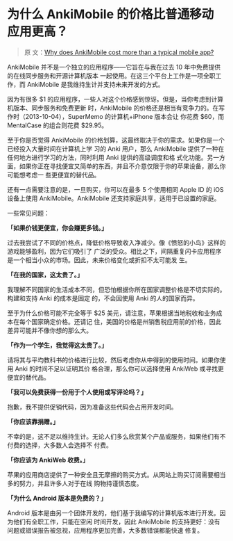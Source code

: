 # 为什么 AnkiMobile 的价格比普通移动应用更高？

> 原
> 文：[Why does AnkiMobile cost more than a typical mobile app?](https://faqs.ankiweb.net/why-does-ankimobile-cost-more-than-a-typical-mobile-app.html)

AnkiMobile 并不是一个独立的应用程序——它旨在与我在过去 10 年中免费提供的在线同步服务和开源计算机版本
一起使用。在这三个平台上工作是一项全职工作，而 AnkiMobile 是我维持生计并支持未来开发的方式。

因为有很多 $1 的应用程序，一些人对这个价格感到惊讶。但是，当你考虑到计算机版本、同步服务和免费更新
时，AnkiMobile 的价格还是相当有竞争力的。在写作时（2013-10-04），SuperMemo 的计算机+iPhone 版本会让
你花费 $60，而 MentalCase 的组合则花费 $29.95。

至于你是否觉得 AnkiMobile 的价格划算，这最终取决于你的需求。如果你是一个已经投入大量时间在计算机上学
习的 Anki 用户，那么 AnkiMobile 提供了一种在任何地方进行学习的方法，同时利用 Anki 提供的高级调度和格
式化功能。另一方面，如果你正在寻找便宜又简单的东西，并且不介意仅限于你的苹果设备，那么你可能想考虑一
些更便宜的替代品。

还有一点需要注意的是，一旦购买，你可以在最多 5 个使用相同 Apple ID 的 iOS 设备上使用
AnkiMobile。AnkiMobile 还支持家庭共享，适用于已设置的家庭。

一些常见问题：

**「如果价钱更便宜，你会赚更多钱。」**

过去我尝试了不同的价格点，降低价格导致收入净减少。像《愤怒的小鸟》这样的游戏能够盈利，因为它们吸引了
广泛的受众。相比之下，间隔重复闪卡应用程序是一个相当小众的市场。因此，未来价格变化或折扣不太可能发
生。

**「在我的国家，这太贵了。」**

我理解不同国家的生活成本不同，但恐怕根据你所在国家调整价格是不切实际的。构建和支持 Anki 的成本是固定
的，不会因使用 Anki 的人的国家而异。

至于为什么价格可能不完全等于 $25 美元，请注意，苹果根据当地税收和业务成本在每个国家确定价格。还请记
住，美国的价格是州销售税应用前的价格，因此差异可能并不像你想的那么大。

**「作为一个学生，我觉得这太贵了。」**

请将其与平均教科书的价格进行比较，然后考虑你从中得到的使用时间。如果你使用 Anki 的时间不足以证明其价
格合理，那么你可以选择使用 AnkiWeb 或寻找更便宜的替代品。

**「我可以免费获得一份用于个人使用或写评论吗？」**

抱歉，我不提供促销代码，因为准备这些代码会占用开发时间。

**「你应该靠捐赠。」**

不幸的是，这不足以维持生计。无论人们多么欣赏某个产品或服务，如果他们有不付费的选择，大多数人会选择不
付费。

**「你应该为 AnkiWeb 收费。」**

苹果的应用商店提供了一种安全且无摩擦的购买方式。从网站上购买订阅需要相当多的努力，并且许多人对于在线
购物持谨慎态度。

**「为什么 Android 版本是免费的？」**

Android 版本是由另一个团体开发的，他们基于我编写的计算机版本进行开发。因为他们有全职工作，只能在空闲
时间开发，因此 AnkiMobile 的支持更好：没有问题或错误报告被忽视，应用程序更加完善，大多数错误都能快速
修复。
